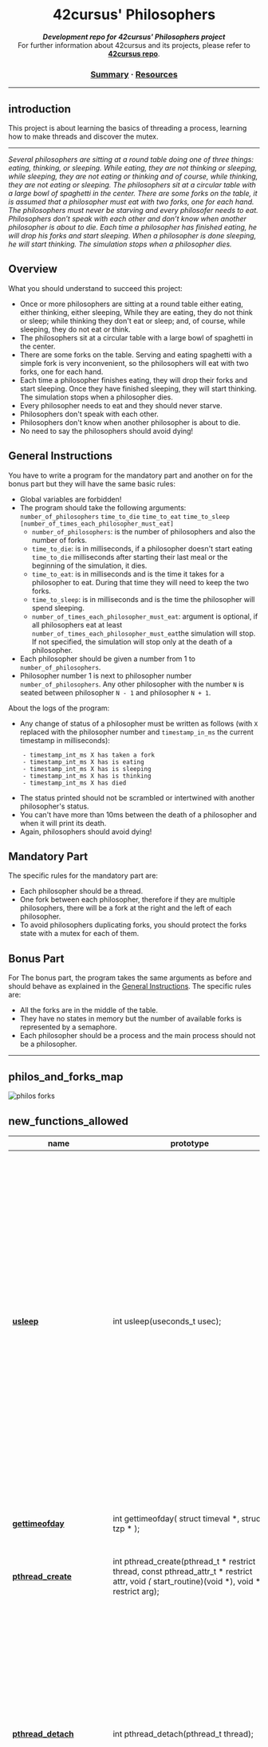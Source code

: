
<h1 align="center">
	42cursus' Philosophers
</h1>

<p align="center">
	<b><i>Development repo for 42cursus' Philosophers project</i></b><br>
	For further information about 42cursus and its projects, please refer to <a href="https://github.com/achrafelkhnissi/1337/42curses"><b>42cursus repo</b></a>.
</p>


<h3 align="center">
	<a href="#summary">Summary</a>
	<span> · </span>
	<a href="#resources">Resources</a>
</h3>

---

## introduction

This project is about learning the basics of threading a process, learning how to make threads and discover the mutex.
______________
*Several philosophers are sitting at a round table doing one of three things: eating, thinking, or sleeping. While eating, they are not thinking or sleeping, while sleeping, they are not eating or thinking and of course, while thinking, they are not eating or sleeping. The philosophers sit at a circular table with a large bowl of spaghetti in the center. There are some forks on the table,  it is assumed that a philosopher must eat with two forks, one for each hand. The philosophers must never be starving and every philosofer needs to eat. Philosophers don’t speak with each other and don’t know when another philosopher is about to die. Each time a philosopher has finished eating, he will drop his forks and start sleeping. When a philosopher is done sleeping, he will start thinking. The simulation stops when a philosopher dies.*

## Overview
What you should understand to succeed this project:
- Once or more philosophers are sitting at a round table either eating, either thinking, either sleeping, While they are eating, they do not think or sleep; while thinking they don't eat or sleep; and, of course, while sleeping, they do not eat or think.
- The philosophers sit at a circular table with a large bowl of spaghetti in the center.
- There are some forks on the table. Serving and eating spaghetti with a simple fork is very inconvenient, so the philosophers will eat with two forks, one for each hand.
- Each time a philosopher finishes eating, they will drop their forks and start sleeping. Once they have finished sleeping, they will start thinking. The simulation stops when a philosopher dies.
- Every philosopher needs to eat and they should never starve.
- Philosophers don't speak with each other.
- Philosophers don't know when another philosopher is about to die.
- No need to say the philosophers should avoid dying!

## General Instructions
You have to write a program for the mandatory part and another on for the bonus part but they will have the same basic rules:
- Global variables are forbidden!
- The program should take the following arguments: `number_of_philosophers` `time_to_die` `time_to_eat` `time_to_sleep` `[number_of_times_each_philosopher_must_eat]`
	- `number_of_philosophers`: is the number of philosophers and also the number of forks.
	- `time_to_die`: is in milliseconds, if a philosopher doesn't start eating `time_to_die` milliseconds after starting their last meal or the beginning of the simulation, it dies.
	- `time_to_eat`: is in milliseconds and is the time it takes for a philosopher to eat. During that time they will need to keep the two forks.
	- `time_to_sleep`: is in milliseconds and is the time the philosopher will spend sleeping.
	- `number_of_times_each_philosopher_must_eat`: argument is optional, if all philosophers eat at least `number_of_times_each_philosopher_must_eat`the simulation will stop. If not specified, the simulation will stop only at the death of a philosopher.
- Each philosopher should be given a number from 1 to `number_of_philosophers`.
- Philosopher number 1 is next to philosopher number `number_of_philosophers`. Any other philosopher with the number `N` is seated between philosopher `N - 1` and philosopher `N + 1`.

About the logs of the program:

- Any change of status of a philosopher must be written as follows (with `X` replaced with the philosopher number and `timestamp_in_ms` the current timestamp in milliseconds):
```
	- timestamp_int_ms X has taken a fork
	- timestamp_int_ms X has is eating
	- timestamp_int_ms X has is sleeping 
	- timestamp_int_ms X has is thinking
	- timestamp_int_ms X has died
```
- The status printed should not be scrambled or intertwined with another philosopher's status.
- You can't have more than 10ms between the death of a philosopher and when it will print its death.
- Again, philosophers should avoid dying!

## Mandatory Part
The specific rules for the mandatory part are:
- Each philosopher should be a thread.
- One fork between each philosopher, therefore if they are multiple philosophers, there will be a fork at the right and the left of each philosopher.
- To avoid philosophers duplicating forks, you should protect the forks state with a mutex for each of them.

## Bonus Part
For The bonus part, the program takes the same arguments as before and should behave as explained in the [General Instructions](#general-instructions). The specific rules are:
- All the forks are in the middle of the table.
- They have no states in memory but the number of available forks is represented by a semaphore.
- Each philosopher should be a process and the main process should not be a philosopher.
______________

## philos_and_forks_map

![philos forks](https://user-images.githubusercontent.com/63563271/129487495-9c1db852-1e3c-4276-ad8e-9fe4e233e7a5.png)

## new_functions_allowed

name  | prototype | description |
---|------|------|
[**usleep**](https://man7.org/linux/man-pages/man3/usleep.3.html) | int usleep(useconds_t usec); |shall cause the calling thread to be suspended from execution until either the number of realtime microseconds specified by the argument useconds has elapsed or a signal is delivered to the calling thread and its action is to invoke a signal-catching function or to terminate the process. The suspension time may be longer than requested due to the scheduling of other activity by the system.			|
[**gettimeofday**](https://c-for-dummies.com/blog/?p=4236) | int gettimeofday( struct timeval *, struct tzp * ); | fills two structures with details about the current time of day	|
[**pthread_create**](https://man7.org/linux/man-pages/man3/pthread_create.3.html) | int pthread_create(pthread_t * restrict thread, const pthread_attr_t * restrict attr, void *(* start_routine)(void *), void * restrict arg);| create a new thread |
[**pthread_detach**](https://man7.org/linux/man-pages/man3/pthread_detach.3.html) | int pthread_detach(pthread_t thread); | marks the thread identified by thread as detached.  When a detached thread terminates, its resources are automatically released back to the system without    the need for another thread to join with the terminated thread. Attempting to detach an already detached thread results in unspecified behavior.|
[**pthread_join**](https://man7.org/linux/man-pages/man3/pthread_join.3.html) | int pthread_join(pthread_t thread, void ** retval); | join with a terminated thread. The function waits for the thread specified by thread to terminate.  If that thread has already terminated, then      pthread_join() returns immediately.  The thread specified by thread must be joinable. |
[**pthread_mutex_init**](https://pubs.opengroup.org/onlinepubs/7908799/xsh/pthread_mutex_init.html) | int pthread_mutex_init(pthread_mutex_t * mutex, const pthread_mutexattr_t * attr); | initialises the mutex referenced by mutex with attributes specified by attr. If attr is NULL, the default mutex attributes are used; the effect is the same as passing the address of a default mutex attributes object. Upon successful initialisation, the state of the mutex becomes initialised and unlocked.	|
[**pthread_mutex_destroy**](https://pubs.opengroup.org/onlinepubs/7908799/xsh/pthread_mutex_init.html) | int pthread_mutex_destroy(pthread_mutex_t * mutex); |destroys the mutex object referenced by mutex; the mutex object becomes, in effect, uninitialised.|
[**pthread_mutex_lock**](https://pubs.opengroup.org/onlinepubs/7908799/xsh/pthread_mutex_lock.html) | int pthread_mutex_lock(pthread_mutex_t * mutex); | locks the object referenced by mutex. If the mutex is already locked, the calling thread blocks until the mutex becomes available. This operation returns with the mutex object referenced by mutex in the locked state with the calling thread as its owner			|
[**pthread_mutex_unlock**](https://pubs.opengroup.org/onlinepubs/7908799/xsh/pthread_mutex_lock.html) | int pthread_mutex_unlock(pthread_mutex_t * mutex); |releases the mutex object referenced by mutex.	|

## Resources

- Mandatory:
	- `man pthread`
	- [PISOX Threads Programming](https://hpc-tutorials.llnl.gov/posix/)
	- [Into to Parallel Computing](https://hpc.llnl.gov/documentation/tutorials/introduction-parallel-computing-tutorial)
	- [POSIX thread (pthread) libraries](https://www.cs.cmu.edu/afs/cs/academic/class/15492-f07/www/pthreads.html)
	- [Jacob Sober Playlist on Threads - Youtube](https://www.youtube.com/watch?v=uA8X5zNOGw8&list=PL9IEJIKnBJjFZxuqyJ9JqVYmuFZHr7CFM)
	- [Intro to Threads - Neso Academy](https://www.youtube.com/watch?v=LOfGJcVnvAk&list=PLBlnK6fEyqRiVhbXDGLXDk_OQAeuVcp2O&index=31)
	- [Dinning Philosophers Problem - Wikipedia](https://en.wikipedia.org/wiki/Dining_philosophers_problem)
	- [Multithreaded Programming Guide - Oracle](https://docs.oracle.com/cd/E26502_01/html/E35303/toc.html)
	- [Debugging a Multithreaded Program - Oracle](https://docs.oracle.com/cd/E26502_01/html/E35303/compile-19263.html#scrolltoc)
	- [Unix Threads in C - CodeVault Playlist](https://www.youtube.com/playlist?list=PLfqABt5AS4FmuQf70psXrsMLEDQXNkLq2)
	- https://www.youtube.com/watch?v=NbwbQQB7xNQ
	- https://www.youtube.com/watch?v=vmSKp0PExRY
	- [Webianr: Mutexes & Semaphores Demystified](https://www.youtube.com/watch?v=dzR6DD3ClZ4)
	- [CS360 Lecture notes -- A primer on mutexes and condition variables](http://web.eecs.utk.edu/~jplank/plank/classes/cs360/360/notes/Mutex-Cond/lecture.html)
	- [Using mutexes](https://www.ibm.com/docs/en/aix/7.2?topic=programming-using-mutexes)

- Bonus:
	- [Youtube - Jacob Sorber](https://www.youtube.com/watch?v=ukM_zzrIeXs)
	- [Youtube - Neso Academy](https://www.youtube.com/watch?v=XDIOC2EY5JE)
	- [Youtube - Semaphore Vs Mutex](https://www.youtube.com/watch?v=8wcuLCvMmF8)
	
- Extra:

	* [Unix Threads in C -playlist](https://www.youtube.com/watch?v=d9s_d28yJq0&list=PLfqABt5AS4FmuQf70psXrsMLEDQXNkLq2) by CodeVault
	* [Multi Threaded Programming Video](https://www.youtube.com/watch?v=OgnLaXwLC8Y) by Arif Butt
	* [Synchronization among Threads Video](https://www.youtube.com/watch?v=SvFr7rPWI3g&list=PL7B2bn3G_wfC-mRpG7cxJMnGWdPAQTViW&index=47) by Arif Butt
	* [Multithreaded Programming](https://randu.org/tutorials/threads/)
	* [Threads questions and answers](https://www.notion.so/Philosophers-2b872948598e4f0cba91c66d8b5ba821) by [Joyce Macksuele](https://github.com/joycemacksuele)
	* [Delay_ometer](https://github.com/nesvoboda/socrates) by [Arseniy Shishaev](https://github.com/nesvoboda)
	* [Philosooher Visualizer](https://nafuka11.github.io/philosophers-visualizer/) by [Nafuka](https://github.com/nafuka11)
	* [Notion with study materials](https://grizzly-muenster-737.notion.site/Philosophers-55c385e0a6224d629c86231821e3ce10) by [Laís Arena](https://github.com/laisarena)
	* [ASCIImoji](http://asciimoji.com/)
